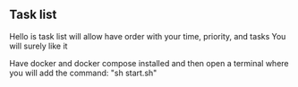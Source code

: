 ## Task list

Hello is task list will allow have order with your time, priority, and tasks
You will surely like it

Have docker and docker compose installed and then open a terminal where you will add the command: "sh start.sh"